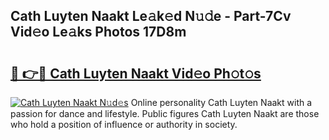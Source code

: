 ## Cath Luyten Naakt Le𝚊k𝚎d N𝚞𝚍e - Part-7Cv Vid𝚎o Le𝚊ks Photos 17D8m

# <h2><a href="http://fb72fu.evod.top/?m=Cath+Luyten+Naakt">🔗 👉🔴 Cath Luyten Naakt Vid𝚎o Ph𝚘t𝚘s</a></h2>

[![Cath Luyten Naakt N𝚞d𝚎s](https://i.imgur.com/8V9OHl7.gif)](http://fb72fu.evod.top/?m=Cath+Luyten+Naakt)
Online personality Cath Luyten Naakt with a passion for dance and lifestyle. Public figures Cath Luyten Naakt are those who hold a position of influence or authority in society. 
